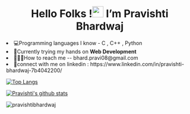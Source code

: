 <h1 align="center"><b>Hello Folks !<img src="https://raw.githubusercontent.com/MartinHeinz/MartinHeinz/master/wave.gif" width="30px"> I’m Pravishti Bhardwaj</b></h1>
<li>💻Programming languages I know - C , C++ , Python
<li>🌱Currently trying my hands on <b>Web Development</b></li>
<li>👩🏻‍💻How to reach me -- bhard.pravi08@gmail.com
<li>🚀connect with me on linkedin : https://www.linkedin.com/in/pravishti-bhardwaj-7b4042200/


[![Top Langs](https://github-readme-stats.vercel.app/api/top-langs/?username=pravishtibhardwaj)](https://github.com/anuraghazra/github-readme-stats)

[![Pravishti's github stats](https://github-readme-stats.vercel.app/api?username=pravishtibhardwaj&count_private=true&show_icons=true&theme=radical&hide_rank=false)](https://github.com/anuraghazra/github-readme-stats)
<!---
pravishtibhardwaj/pravishtibhardwaj is a ✨ special ✨ repository because its `README.md` (this file) appears on your GitHub profile.--->

<p><img align="center" src="https://github-readme-streak-stats.herokuapp.com/?user=pravishtibhardwaj&" alt="pravishtibhardwaj" /></p>  
<!-- You can click the Preview link to take a look at your changes. -->

  
  
